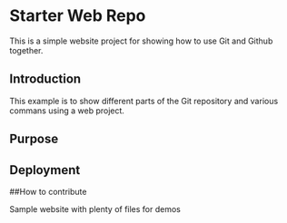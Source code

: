 # Starter Web Repo
This is a simple website project for showing how to use Git and Github together.
## Introduction
This example is to show different parts of the Git repository and various commans using a web project.

## Purpose

## Deployment

##How to contribute

Sample website with plenty of files for demos